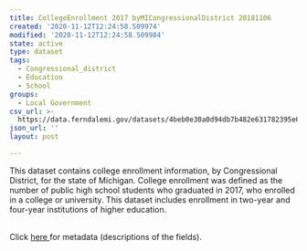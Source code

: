 ```yaml
---
title: CollegeEnrollment 2017 byMICongressionalDistrict 20181106
created: '2020-11-12T12:24:58.509974'
modified: '2020-11-12T12:24:58.509984'
state: active
type: dataset
tags:
  - Congressional_district
  - Education
  - School
groups:
  - Local Government
csv_url: >-
  https://data.ferndalemi.gov/datasets/4beb0e30a0d94db7b482e631782395e6_0.csv?outSR=%7B%22latestWkid%22%3A2898%2C%22wkid%22%3A2898%7D
json_url: ''
layout: post

---
```

This dataset contains college enrollment information, by Congressional District, for the state of Michigan. College enrollment was defined as the number of public high school students who graduated in 2017, who enrolled in a college or university. This dataset includes enrollment in two-year and four-year institutions of higher education. <div><br /></div><div>Click <a href='http://www.datadrivendetroit.org/metadata/CollegeEnrollment_2017_byCongressionalDistrict_Metadata_20181106.xlsx' target='_blank'>here </a>for metadata (descriptions of the fields).<br /></div>
